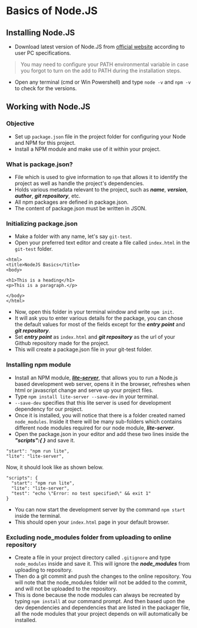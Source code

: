 # Basics of Node.JS
## Installing Node.JS
- Download latest version of Node.JS from [official website](https://nodejs.org/en/) according to user PC specifications.
> You may need to configure your PATH environmental variable in case you forgot to turn on the add to PATH during the installation steps.
- Open any terminal (cmd or Win Powershell) and type `node -v` and `npm -v` to check for the versions.

## Working with Node.JS
### Objective
- Set up `package.json` file in the project folder for configuring your Node and NPM for this project.
- Install a NPM module and make use of it within your project.

### What is package.json?
- File which is used to give information to `npm` that allows it to identify the project as well as handle the project's dependencies.
- Holds various metadata relevant to the project, such as ***name***, ***version***, ***author***, ***git repository***, etc.
- All npm packages are defined in package.json.
- The content of package.json must be written in JSON.

### Initializing package.json
- Make a folder with any name, let's say `git-test`.
- Open your preferred text editor and create a file called `index.html` in the `git-test` folder.
```
<html>
<title>NodeJS Basics</title>
<body>

<h1>This is a heading</h1>
<p>This is a paragraph.</p>

</body>
</html>
```
- Now, open this folder in your terminal window and write `npm init`.
- It will ask you to enter various details for the package, you can chose the default values for most of the fields except for the ***entry point*** and ***git repository***.
- Set ***entry point*** as `index.html` and ***git repository*** as the url of your Github repository made for the project.
- This will create a package.json file in your git-test folder.

### Installing npm module
- Install an NPM module, ***[lite-server](https://github.com/johnpapa/lite-server)***, that allows you to run a Node.js based development web server, opens it in the browser, refreshes when html or javascript change and serve up your project files.
- Type `npm install lite-server --save-dev` in your terminal.
- `--save-dev` specifies that this lite server is used for development dependency for our project.
- Once it is installed, you will notice that there is a folder created named `node_modules`. Inside it there will be many sub-folders which contains different node modules required for our node module, ***lite-server***.
- Open the package.json in your editor and add these two lines inside the ***"scripts":{ }*** and save it.
```
"start": "npm run lite",
"lite": "lite-server",
```
Now, it should look like as shown below.
```
"scripts": { 
  "start": "npm run lite",
  "lite": "lite-server",
  "test": "echo \"Error: no test specified\" && exit 1"
}
```
- You can now start the development server by the command `npm start` inside the terminal.
- This should open your `index.html` page in your default browser.

### Excluding node_modules folder from uploading to online repository
- Create a file in your project directory called `.gitignore` and type `node_modules` inside and save it. This will ignore the ***node_modules*** from uploading to repository.
- Then do a git commit and push the changes to the online repository. You will note that the node_modules folder will not be added to the commit, and will not be uploaded to the repository.
- This is done because the node modules can always be recreated by typing `npm install` at our command prompt. And then based upon the dev dependencies and dependencies that are listed in the packager file, all the node modules that your project depends on will automatically be installed.

